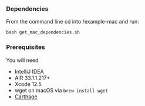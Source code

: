 ### Dependencies
From the command line cd into /example-mac and run:

```shell
bash get_mac_dependencies.sh
```

### Prerequisites

You will need

- IntelliJ IDEA
- AIR 33.1.1.217+
- Xcode 12.5
- wget on macOS via `brew install wget`
- [Carthage](https://github.com/Carthage/Carthage#installing-carthage)
